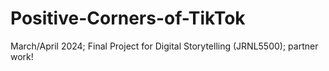 # Positive-Corners-of-TikTok
March/April 2024; Final Project for Digital Storytelling (JRNL5500); partner work! 
